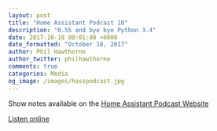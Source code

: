 ```yaml
---
layout: post
title: "Home Assistant Podcast 10"
description: "0.55 and bye bye Python 3.4"
date: 2017-10-18 00:01:00 +0000
date_formatted: "October 18, 2017"
author: Phil Hawthorne
author_twitter: philhawthorne
comments: true
categories: Media
og_image: /images/hasspodcast.jpg
---
```


Show notes available on the [Home Assistant Podcast Website](https://hasspodcast.io/HA010/)

[Listen online][episode]

[episode]: https://hasspodcast.io/ha010/
